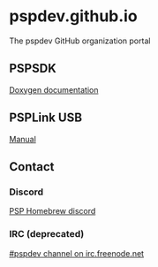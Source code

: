 # pspdev.github.io
The pspdev GitHub organization portal


## PSPSDK

[Doxygen documentation](https://pspdev.github.io/pspsdk/)


## PSPLink USB

[Manual](https://pspdev.github.io/psplinkusb/)


## Contact

### Discord
[PSP Homebrew discord](https://discord.gg/bePrj9W)

### IRC (deprecated)

[#pspdev channel on irc.freenode.net](https://kiwiirc.com/nextclient/#ircs://irc.freenode.net/#pspdev)

